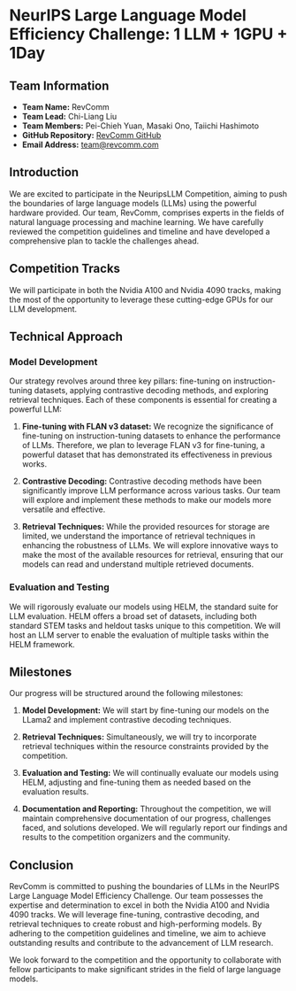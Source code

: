 # NeurIPS Large Language Model Efficiency Challenge: 1 LLM + 1GPU + 1Day

## Team Information
- **Team Name:** RevComm
- **Team Lead:** Chi-Liang Liu
- **Team Members:** Pei-Chieh Yuan, Masaki Ono, Taiichi Hashimoto
- **GitHub Repository:** [RevComm GitHub](https://github.com/RevComm)
- **Email Address:** [team@revcomm.com](mailto:team@revcomm.com)

## Introduction
We are excited to participate in the NeuripsLLM Competition, aiming to push the boundaries of large language models (LLMs) using the powerful hardware provided. Our team, RevComm, comprises experts in the fields of natural language processing and machine learning. We have carefully reviewed the competition guidelines and timeline and have developed a comprehensive plan to tackle the challenges ahead.

## Competition Tracks
We will participate in both the Nvidia A100 and Nvidia 4090 tracks, making the most of the opportunity to leverage these cutting-edge GPUs for our LLM development.

## Technical Approach
### Model Development
Our strategy revolves around three key pillars: fine-tuning on instruction-tuning datasets, applying contrastive decoding methods, and exploring retrieval techniques. Each of these components is essential for creating a powerful LLM:

1. **Fine-tuning with FLAN v3 dataset:** We recognize the significance of fine-tuning on instruction-tuning datasets to enhance the performance of LLMs. Therefore, we plan to leverage FLAN v3 for fine-tuning, a powerful dataset that has demonstrated its effectiveness in previous works.

2. **Contrastive Decoding:** Contrastive decoding methods have been significantly improve LLM performance across various tasks. Our team will explore and implement these methods to make our models more versatile and effective.

3. **Retrieval Techniques:** While the provided resources for storage are limited, we understand the importance of retrieval techniques in enhancing the robustness of LLMs. We will explore innovative ways to make the most of the available resources for retrieval, ensuring that our models can read and understand multiple retrieved documents.

### Evaluation and Testing
We will rigorously evaluate our models using HELM, the standard suite for LLM evaluation. HELM offers a broad set of datasets, including both standard STEM tasks and heldout tasks unique to this competition. We will host an LLM server to enable the evaluation of multiple tasks within the HELM framework.

## Milestones
Our progress will be structured around the following milestones:

1. **Model Development:** We will start by fine-tuning our models on the LLama2 and implement contrastive decoding techniques.

2. **Retrieval Techniques:** Simultaneously, we will try to incorporate retrieval techniques within the resource constraints provided by the competition.

3. **Evaluation and Testing:** We will continually evaluate our models using HELM, adjusting and fine-tuning them as needed based on the evaluation results.

4. **Documentation and Reporting:** Throughout the competition, we will maintain comprehensive documentation of our progress, challenges faced, and solutions developed. We will regularly report our findings and results to the competition organizers and the community.

## Conclusion
RevComm is committed to pushing the boundaries of LLMs in the NeurIPS Large Language Model Efficiency Challenge. Our team possesses the expertise and determination to excel in both the Nvidia A100 and Nvidia 4090 tracks. We will leverage fine-tuning, contrastive decoding, and retrieval techniques to create robust and high-performing models. By adhering to the competition guidelines and timeline, we aim to achieve outstanding results and contribute to the advancement of LLM research.

We look forward to the competition and the opportunity to collaborate with fellow participants to make significant strides in the field of large language models.
